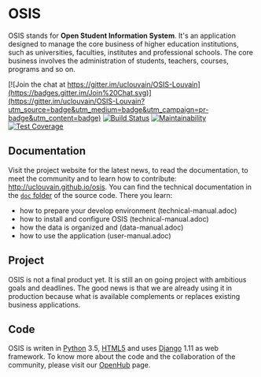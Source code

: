 # OSIS

OSIS stands for **Open Student Information System**. It's an application
designed to manage the core business of higher education institutions, such as universities, faculties, institutes and professional schools. The core business
involves the administration of students, teachers, courses, programs and so on.

[![Join the chat at https://gitter.im/uclouvain/OSIS-Louvain](https://badges.gitter.im/Join%20Chat.svg)](https://gitter.im/uclouvain/OSIS-Louvain?utm_source=badge&utm_medium=badge&utm_campaign=pr-badge&utm_content=badge) [![Build Status](https://travis-ci.org/uclouvain/osis.svg?branch=dev)](https://travis-ci.org/uclouvain/osis) [![Maintainability](https://api.codeclimate.com/v1/badges/68b92f969d6e4e2c67a0/maintainability)](https://codeclimate.com/github/uclouvain/osis/maintainability) [![Test Coverage](https://api.codeclimate.com/v1/badges/68b92f969d6e4e2c67a0/test_coverage)](https://codeclimate.com/github/uclouvain/osis/test_coverage)

## Documentation

Visit the project website for the latest news, to read the documentation, to
meet the community and to learn how to contribute: http://uclouvain.github.io/osis.
You can find the technical documentation in the
[`doc` folder](https://github.com/uclouvain/osis/tree/dev/doc) of the source code.
There you learn:
- how to prepare your develop environment (technical-manual.adoc)
- how to install and configure OSIS (technical-manual.adoc)
- how the data is organized and (data-manual.adoc)
- how to use the application (user-manual.adoc)

## Project

OSIS is not a final product yet. It is still an on going project with ambitious
goals and deadlines. The good news is that we are already using it in production
because what is available complements or replaces existing business applications.

## Code

OSIS is writen in
[Python](https://www.python.org/) 3.5,
[HTML5](https://www.w3.org/TR/html5/) and uses
[Django](https://www.djangoproject.com/) 1.11 as web framework.
To know more about the code and the collaboration of the community, please visit
our [OpenHub](https://www.openhub.net/p/osis-louvain) page.

